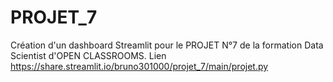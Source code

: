 # PROJET_7
Création d'un dashboard Streamlit pour le PROJET N°7 de la formation Data Scientist d'OPEN CLASSROOMS.
Lien https://share.streamlit.io/bruno301000/projet_7/main/projet.py
